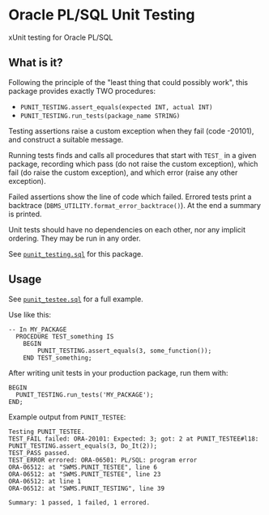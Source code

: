 # Oracle PL/SQL Unit Testing

xUnit testing for Oracle PL/SQL

## What is it?

Following the principle of the "least thing that could possibly work", this
package provides exactly TWO procedures:

- `PUNIT_TESTING.assert_equals(expected INT, actual INT)`
- `PUNIT_TESTING.run_tests(package_name STRING)`

Testing assertions raise a custom exception when they fail (code -20101), and
construct a suitable message.

Running tests finds and calls all procedures that start with `TEST_` in a
given package, recording which pass (do not raise the custom exception), which
fail (do raise the custom exception), and which error (raise any other
exception).

Failed assertions show the line of code which failed.  Errored tests print a
backtrace (`DBMS_UTILITY.format_error_backtrace()`).  At the end a summary is
printed.

Unit tests should have no dependencies on each other, nor any implicit
ordering.  They may be run in any order.

See [`punit_testing.sql`](punit_testing.sql) for this package.

## Usage

See [`punit_testee.sql`](punit_testee.sql) for a full example.

Use like this:

```plsql
-- In MY_PACKAGE
  PROCEDURE TEST_something IS
    BEGIN
        PUNIT_TESTING.assert_equals(3, some_function());
    END TEST_something;
```

After writing unit tests in your production package, run them with:

```plsql
BEGIN
  PUNIT_TESTING.run_tests('MY_PACKAGE');
END;
```

Example output from `PUNIT_TESTEE`:

```
Testing PUNIT_TESTEE.
TEST_FAIL failed: ORA-20101: Expected: 3; got: 2 at PUNIT_TESTEE#l18: PUNIT_TESTING.assert_equals(3, Do_It(2));
TEST_PASS passed.
TEST_ERROR errored: ORA-06501: PL/SQL: program error
ORA-06512: at "SWMS.PUNIT_TESTEE", line 6
ORA-06512: at "SWMS.PUNIT_TESTEE", line 23
ORA-06512: at line 1
ORA-06512: at "SWMS.PUNIT_TESTING", line 39

Summary: 1 passed, 1 failed, 1 errored.
```

